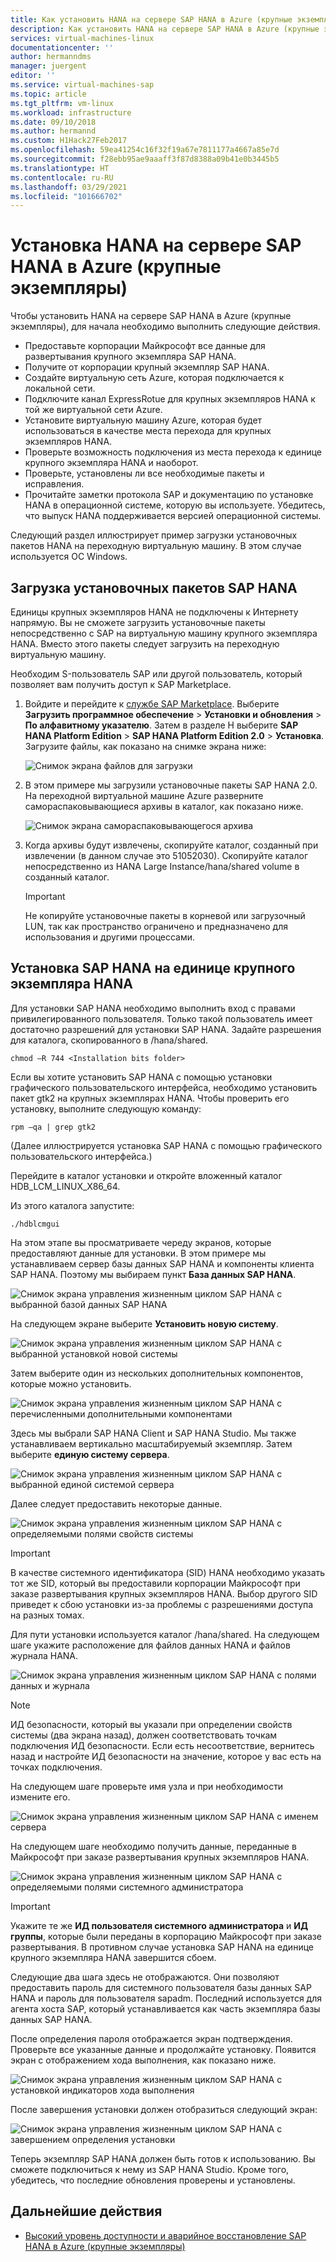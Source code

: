 ```yaml
---
title: Как установить HANA на сервере SAP HANA в Azure (крупные экземпляры) | Документация Майкрософт
description: Как установить HANA на сервере SAP HANA в Azure (крупные экземпляры).
services: virtual-machines-linux
documentationcenter: ''
author: hermanndms
manager: juergent
editor: ''
ms.service: virtual-machines-sap
ms.topic: article
ms.tgt_pltfrm: vm-linux
ms.workload: infrastructure
ms.date: 09/10/2018
ms.author: hermannd
ms.custom: H1Hack27Feb2017
ms.openlocfilehash: 59ea41254c16f32f19a67e7811177a4667a85e7d
ms.sourcegitcommit: f28ebb95ae9aaaff3f87d8388a09b41e0b3445b5
ms.translationtype: HT
ms.contentlocale: ru-RU
ms.lasthandoff: 03/29/2021
ms.locfileid: "101666702"
---
```

# <a name="install-hana-on-sap-hana-on-azure-large-instances"></a>Установка HANA на сервере SAP HANA в Azure (крупные экземпляры)

Чтобы установить HANA на сервере SAP HANA в Azure (крупные экземпляры), для начала необходимо выполнить следующие действия.
- Предоставьте корпорации Майкрософт все данные для развертывания крупного экземпляра SAP HANA.
- Получите от корпорации крупный экземпляр SAP HANA.
- Создайте виртуальную сеть Azure, которая подключается к локальной сети.
- Подключите канал ExpressRotue для крупных экземпляров HANA к той же виртуальной сети Azure.
- Установите виртуальную машину Azure, которая будет использоваться в качестве места перехода для крупных экземпляров HANA.
- Проверьте возможность подключения из места перехода к единице крупного экземпляра HANA и наоборот.
- Проверьте, установлены ли все необходимые пакеты и исправления.
- Прочитайте заметки протокола SAP и документацию по установке HANA в операционной системе, которую вы используете. Убедитесь, что выпуск HANA поддерживается версией операционной системы.

Следующий раздел иллюстрирует пример загрузки установочных пакетов HANA на переходную виртуальную машину. В этом случае используется ОС Windows.

## <a name="download-the-sap-hana-installation-bits"></a>Загрузка установочных пакетов SAP HANA
Единицы крупных экземпляров HANA не подключены к Интернету напрямую. Вы не сможете загрузить установочные пакеты непосредственно с SAP на виртуальную машину крупного экземпляра HANA. Вместо этого пакеты следует загрузить на переходную виртуальную машину.

Необходим S-пользователь SAP или другой пользователь, который позволяет вам получить доступ к SAP Marketplace.

1. Войдите и перейдите к [службе SAP Marketplace](https://support.sap.com/en/index.html). Выберите **Загрузить программное обеспечение** > **Установки и обновления** > **По алфавитному указателю**. Затем в разделе H выберите **SAP HANA Platform Edition** > **SAP HANA Platform Edition 2.0** > **Установка**. Загрузите файлы, как показано на снимке экрана ниже:

   ![Снимок экрана файлов для загрузки](./media/hana-installation/image16_download_hana.PNG)

2. В этом примере мы загрузили установочные пакеты SAP HANA 2.0. На переходной виртуальной машине Azure разверните самораспаковывающиеся архивы в каталог, как показано ниже.

   ![Снимок экрана самораспаковывающегося архива](./media/hana-installation/image17_extract_hana.PNG)

3. Когда архивы будут извлечены, скопируйте каталог, созданный при извлечении (в данном случае это 51052030). Скопируйте каталог непосредственно из HANA Large Instance/hana/shared volume в созданный каталог.

   > [!Important]
   > Не копируйте установочные пакеты в корневой или загрузочный LUN, так как пространство ограничено и предназначено для использования и другими процессами.


## <a name="install-sap-hana-on-the-hana-large-instance-unit"></a>Установка SAP HANA на единице крупного экземпляра HANA
Для установки SAP HANA необходимо выполнить вход с правами привилегированного пользователя. Только такой пользователь имеет достаточно разрешений для установки SAP HANA. Задайте разрешения для каталога, скопированного в /hana/shared.

```
chmod –R 744 <Installation bits folder>
```

Если вы хотите установить SAP HANA с помощью установки графического пользовательского интерфейса, необходимо установить пакет gtk2 на крупных экземплярах HANA. Чтобы проверить его установку, выполните следующую команду:

```
rpm –qa | grep gtk2
```

(Далее иллюстрируется установка SAP HANA с помощью графического пользовательского интерфейса.)

Перейдите в каталог установки и откройте вложенный каталог HDB_LCM_LINUX_X86_64. 

Из этого каталога запустите:

```
./hdblcmgui 
```
На этом этапе вы просматриваете череду экранов, которые предоставляют данные для установки. В этом примере мы устанавливаем сервер базы данных SAP HANA и компоненты клиента SAP HANA. Поэтому мы выбираем пункт **База данных SAP HANA**.

![Снимок экрана управления жизненным циклом SAP HANA с выбранной базой данных SAP HANA](./media/hana-installation/image18_hana_selection.PNG)

На следующем экране выберите **Установить новую систему**.

![Снимок экрана управления жизненным циклом SAP HANA с выбранной установкой новой системы](./media/hana-installation/image19_select_new.PNG)

Затем выберите один из нескольких дополнительных компонентов, которые можно установить.

![Снимок экрана управления жизненным циклом SAP HANA с перечисленными дополнительными компонентами](./media/hana-installation/image20_select_components.PNG)

Здесь мы выбрали SAP HANA Client и SAP HANA Studio. Мы также устанавливаем вертикально масштабируемый экземпляр. Затем выберите **единую систему сервера**. 

![Снимок экрана управления жизненным циклом SAP HANA с выбранной единой системой сервера](./media/hana-installation/image21_single_host.PNG)

Далее следует предоставить некоторые данные.

![Снимок экрана управления жизненным циклом SAP HANA с определяемыми полями свойств системы](./media/hana-installation/image22_provide_sid.PNG)

> [!Important]
> В качестве системного идентификатора (SID) HANA необходимо указать тот же SID, который вы предоставили корпорации Майкрософт при заказе развертывания крупных экземпляров HANA. Выбор другого SID приведет к сбою установки из-за проблемы с разрешениями доступа на разных томах.

Для пути установки используется каталог /hana/shared. На следующем шаге укажите расположение для файлов данных HANA и файлов журнала HANA.


![Снимок экрана управления жизненным циклом SAP HANA с полями данных и журнала](./media/hana-installation/image23_provide_log.PNG)

> [!Note]
> ИД безопасности, который вы указали при определении свойств системы (два экрана назад), должен соответствовать точкам подключения ИД безопасности. Если есть несоответствие, вернитесь назад и настройте ИД безопасности на значение, которое у вас есть на точках подключения.

На следующем шаге проверьте имя узла и при необходимости измените его. 

![Снимок экрана управления жизненным циклом SAP HANA с именем сервера](./media/hana-installation/image24_review_host_name.PNG)

На следующем шаге необходимо получить данные, переданные в Майкрософт при заказе развертывания крупных экземпляров HANA. 

![Снимок экрана управления жизненным циклом SAP HANA с определяемыми полями системного администратора](./media/hana-installation/image25_provide_guid.PNG)

> [!Important]
> Укажите те же **ИД пользователя системного администратора** и **ИД группы**, которые были переданы в корпорацию Майкрософт при заказе развертывания. В противном случае установка SAP HANA на единице крупного экземпляра HANA завершится сбоем.

Следующие два шага здесь не отображаются. Они позволяют предоставить пароль для системного пользователя базы данных SAP HANA и пароль для пользователя sapadm. Последний используется для агента хоста SAP, который устанавливается как часть экземпляра базы данных SAP HANA.

После определения пароля отображается экран подтверждения. Проверьте все указанные данные и продолжайте установку. Появится экран с отображением хода выполнения, как показано ниже.

![Снимок экрана управления жизненным циклом SAP HANA с установкой индикаторов хода выполнения](./media/hana-installation/image27_show_progress.PNG)

После завершения установки должен отобразиться следующий экран:

![Снимок экрана управления жизненным циклом SAP HANA с завершением определения установки](./media/hana-installation/image28_install_finished.PNG)

Теперь экземпляр SAP HANA должен быть готов к использованию. Вы сможете подключиться к нему из SAP HANA Studio. Кроме того, убедитесь, что последние обновления проверены и установлены.


## <a name="next-steps"></a>Дальнейшие действия

- [Высокий уровень доступности и аварийное восстановление SAP HANA в Azure (крупные экземпляры)](hana-overview-high-availability-disaster-recovery.md)

